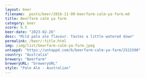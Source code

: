```yaml
---
layout: beer
filename: _posts/beer/2016-11-09-beerfarm-calm-ya-farm.md
title: Beerfarm calm ya farm
category: beer
score: 6.5
beer-date: "2023-02-26"
desc: "Mild pale ale flavour. Tastes a little watered down"
permalink: /beer/:title.html
img: /img/list/beerfarm-calm-ya-farm.jpeg
untappd: "https://untappd.com/b/beerfarm-calm-ya-farm/2521500"
country: "Australia"
brewery: "Beerfarm"
breweryURL: "breweryURL"
style: "Pale Ale - Australian"
---
```

